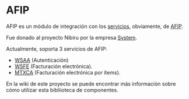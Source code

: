# AFIP
AFIP es un módulo de integración con los [servicios](http://www.afip.gob.ar/ws/), obviamente, de [AFIP](http://www.afip.gob.ar/).

Fue donado al proyecto Nibiru por la empresa [System](http://www.systemrosario.com/).

Actualmente, soporta 3 servicios de AFIP:
 * [WSAA](http://www.afip.gov.ar/ws/WSAA/Especificacion_Tecnica_WSAA_1.2.0.pdf) (Autenticación)
 * [WSFE](http://www.afip.gov.ar/ws/WSFE/WSFE-GuiaAdicionalParaElProgramador.pdf) (Facturación electrónica).
 * [MTXCA](http://www.afip.gov.ar/fe/documentos/manualdesarrolladormtxv0.pdf) (Facturación electrónica por ítems).

En la wiki de este proyecto se puede encontrar más información sobre cómo utilizar esta bibliioteca de componentes.